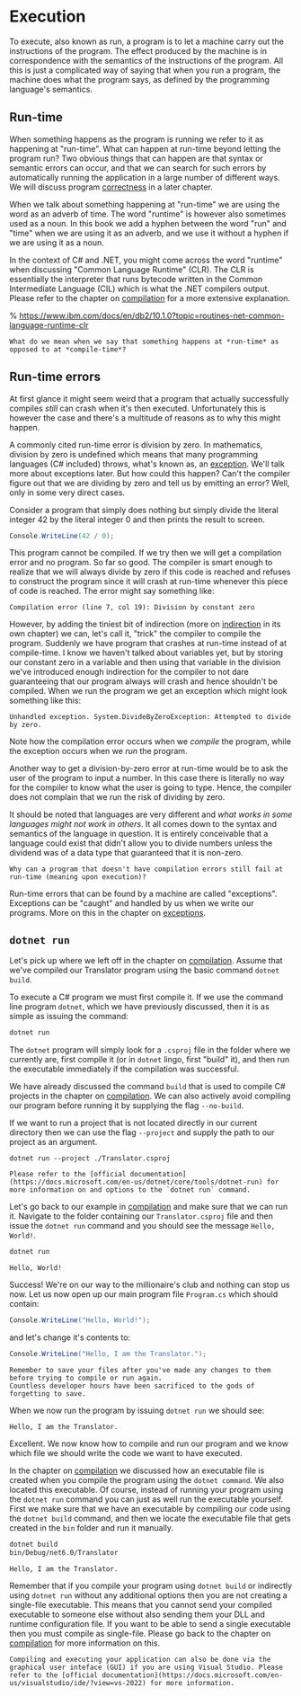 # Execution

To execute, also known as run, a program is to let a machine carry out the instructions of the program.
The effect produced by the machine is in correspondence with the semantics of the instructions of the program.
All this is just a complicated way of saying that when you run a program, the machine does what the program says, as defined by the programming language's semantics.



## Run-time

When something happens as the program is running we refer to it as happening at "run-time".
What can happen at run-time beyond letting the program run?
Two obvious things that can happen are that syntax or semantic errors can occur, and that we can search for such errors by automatically running the application in a large number of different ways.
We will discuss program [correctness](correctness) in a later chapter.

When we talk about something happening at "run-time" we are using the word as an adverb of time.
The word "runtime" is however also sometimes used as a noun.
In this book we add a hyphen between the word "run" and "time" when we are using it as an adverb, and we use it without a hyphen if we are using it as a noun.

In the context of C# and .NET, you might come across the word "runtime" when discussing "Common Language Runtime" (CLR).
The CLR is essentially the interpreter that runs bytecode written in the Common Intermediate Language (CIL) which is what the .NET compilers output.
Please refer to the chapter on [compilation](compilation) for a more extensive explanation.

% https://www.ibm.com/docs/en/db2/10.1.0?topic=routines-net-common-language-runtime-clr

```{exercise}
What do we mean when we say that something happens at *run-time* as opposed to at *compile-time*?
```



## Run-time errors

At first glance it might seem weird that a program that actually successfully compiles *still* can crash when it's then executed.
Unfortunately this is however the case and there's a multitude of reasons as to why this might happen.

A commonly cited run-time error is division by zero.
In mathematics, division by zero is undefined which means that many programming languages (C# included) throws, what's known as, an [exception](exceptions).
We'll talk more about exceptions later.
But how could this happen?
Can't the compiler figure out that we are dividing by zero and tell us by emitting an error?
Well, only in some very direct cases.

Consider a program that simply does nothing but simply divide the literal integer $42$ by the literal integer $0$ and then prints the result to screen.

```csharp
Console.WriteLine(42 / 0);
```

This program cannot be compiled.
If we try then we will get a compilation error and no program.
So far so good.
The compiler is smart enough to realize that we will always divide by zero if this code is reached and refuses to construct the program since it will crash at run-time whenever this piece of code is reached.
The error might say something like:

```output
Compilation error (line 7, col 19): Division by constant zero
```

However, by adding the tiniest bit of indirection (more on [indirection](indirection) in its own chapter) we can, let's call it, "trick" the compiler to compile the program.
Suddenly we have program that crashes at run-time instead of at compile-time.
I know we haven't talked about variables yet, but by storing our constant zero in a variable and then using that variable in the division we've introduced enough indirection for the compiler to not dare guaranteeing that our program always will crash and hence shouldn't be compiled.
When we run the program we get an exception which might look something like this:

```output
Unhandled exception. System.DivideByZeroException: Attempted to divide by zero.
```

Note how the compilation error occurs when we *compile* the program, while the exception occurs when we *run* the program.

Another way to get a division-by-zero error at run-time would be to ask the user of the program to input a number.
In this case there is literally no way for the compiler to know what the user is going to type.
Hence, the compiler does not complain that we run the risk of dividing by zero.

It should be noted that languages are very different and *what works in some languages might not work in others*.
It all comes down to the syntax and semantics of the language in question.
It is entirely conceivable that a language could exist that didn't allow you to divide numbers unless the dividend was of a data type that guaranteed that it is non-zero.

```{exercise}
Why can a program that doesn't have compilation errors still fail at run-time (meaning upon execution)?
```

Run-time errors that can be found by a machine are called "exceptions".
Exceptions can be "caught" and handled by us when we write our programs.
More on this in the chapter on [exceptions](exceptions).



## `dotnet run`

Let's pick up where we left off in the chapter on [compilation](compilation).
Assume that we've compiled our Translator program using the basic command `dotnet build`.

To execute a C# program we must first compile it.
If we use the command line program `dotnet`, which we have previously discussed, then it is as simple as issuing the command:

```bash
dotnet run
```

The `dotnet` program will simply look for a `.csproj` file in the folder where we currently are, first compile it (or in `dotnet` lingo, first "build" it), and then run the executable immediately if the compilation was successful.

We have already discussed the command `build` that is used to compile C# projects in the chapter on [compilation](compilation).
We can also actively avoid compiling our program before running it by supplying the flag `--no-build`.

If we want to run a project that is not located directly in our current directory then we can use the flag `--project` and supply the path to our project as an argument.

```
dotnet run --project ./Translator.csproj
```

```{seealso}
Please refer to the [official documentation](https://docs.microsoft.com/en-us/dotnet/core/tools/dotnet-run) for more information on and options to the `dotnet run` command.
```

Let's go back to our example in [compilation](compilation) and make sure that we can run it.
Navigate to the folder containing our `Translator.csproj` file and then issue the `dotnet run` command and you should see the message `Hello, World!`.

```bash
dotnet run
```

```output
Hello, World!
```

Success!
We're on our way to the millionaire's club and nothing can stop us now.
Let us now open up our main program file `Program.cs` which should contain:

```csharp
Console.WriteLine("Hello, World!");
```

and let's change it's contents to:

```csharp
Console.WriteLine("Hello, I am the Translator.");
```

```{warning}
Remember to save your files after you've made any changes to them before trying to compile or run again.
Countless developer hours have been sacrificed to the gods of forgetting to save.
```

When we now run the program by issuing `dotnet run` we should see:

```output
Hello, I am the Translator.
```

Excellent.
We now know how to compile and run our program and we know which file we should write the code we want to have executed.

In the chapter on [compilation](compilation) we discussed how an executable file is created when you compile the program using the `dotnet command`.
We also located this executable.
Of course, instead of running your program using the `dotnet run` command you can just as well run the executable yourself.
First we make sure that we have an executable by compiling our code using the `dotnet build` command, and then we locate the executable file that gets created in the `bin` folder and run it manually.

```bash
dotnet build
bin/Debug/net6.0/Translator
```

```output
Hello, I am the Translator.
```

Remember that if you compile your program using `dotnet build` or indirectly using `dotnet run` without any additional options then you are not creating a single-file executable.
This means that you cannot send your compiled executable to someone else without also sending them your DLL and runtime configuration file.
If you want to be able to send a single executable then you must compile as single-file.
Please go back to the chapter on [compilation](compilation) for more information on this.

```{seealso}
Compiling and executing your application can also be done via the graphical user inteface (GUI) if you are using Visual Studio. Please refer to the [official documentation](https://docs.microsoft.com/en-us/visualstudio/ide/?view=vs-2022) for more information.
```

